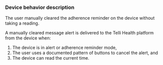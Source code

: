 ### Device behavior description

The user manually cleared the adherence reminder on the device without taking a reading.

A manually cleared message alert is delivered to the Telli Health platform from the device when:

1. The device is in alert or adherence reminder mode,   
2. The user uses a documented pattern of buttons to cancel the alert, and  
3. The device can read the current time.
